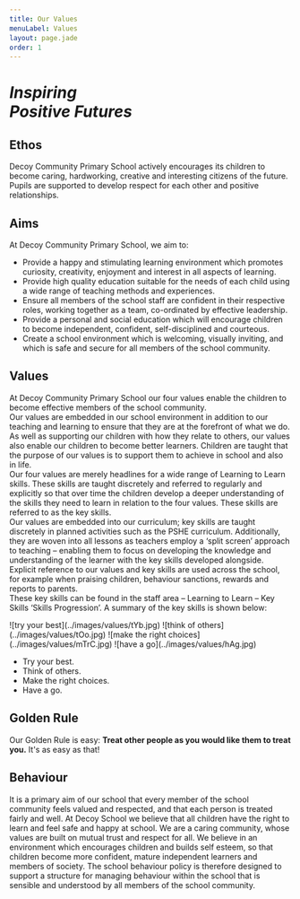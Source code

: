 ```yaml
---
title: Our Values
menuLabel: Values
layout: page.jade
order: 1
---
```

<div class="vision cf">
	<h1><em>Inspiring<br>Positive Futures</em></h1>
</div>

## Ethos

Decoy Community Primary School actively encourages its children to become caring, hardworking, creative and interesting citizens of the future. Pupils are supported to develop respect for each other and positive relationships.

## Aims

At Decoy Community Primary School, we aim to:
- Provide a happy and stimulating learning environment which promotes curiosity, creativity, enjoyment and interest in all aspects of learning.
- Provide high quality education suitable for the needs of each child using a wide range of teaching methods and experiences.
- Ensure all members of the school staff are confident in their respective roles, working together as a team, co-ordinated by effective leadership.
- Provide a personal and social education which will encourage children to become independent, confident, self-disciplined and courteous.
- Create a school environment which is welcoming, visually inviting, and which is safe and secure for all members of the school community.

## Values

At Decoy Community Primary School our four values enable the children to become effective members of the school community.  
Our values are embedded in our school environment in addition to our teaching and learning to ensure that they are at the forefront of what we do.  
As well as supporting our children with how they relate to others, our values also enable our children to become better learners. Children are taught that the purpose of our values is to support them to achieve in school and also in life.  
Our four values are merely headlines for a wide range of Learning to Learn skills. These skills are taught discretely and referred to regularly and explicitly so that over time the children develop a deeper understanding of the skills they need to learn in relation to the four values. These skills are referred to as the key skills.  
Our values are embedded into our curriculum; key skills are taught discretely in planned activities such as the PSHE curriculum. Additionally, they are woven into all lessons as teachers employ a ‘split screen’ approach to teaching – enabling them to focus on developing the knowledge and understanding of the learner with the key skills developed alongside. Explicit reference to our values and key skills are used across the school, for example when praising children, behaviour sanctions, rewards and reports to parents.  
These key skills can be found in the staff area – Learning to Learn – Key Skills ‘Skills Progression’. A summary of the key skills is shown below:

<div class="contentPics">
![try your best](../images/values/tYb.jpg)
![think of others](../images/values/tOo.jpg)
![make the right choices](../images/values/mTrC.jpg)
![have a go](../images/values/hAg.jpg)
</div>

- Try your best.
- Think of others.
- Make the right choices.
- Have a go.

## Golden Rule

Our Golden Rule is easy: **Treat other people as you would like them to treat you.**
It's as easy as that!

## Behaviour

It is  a primary aim of our school that every member of the school community feels  valued and respected, and that each person is treated fairly and well. At Decoy  School we believe that all children have the right to learn and feel safe and  happy at school. We are a caring community, whose values are built on mutual  trust and respect for all. We believe in an environment which encourages  children and builds self esteem, so that children become more confident, mature  independent learners and members of society. The school behaviour policy is  therefore designed to support a structure for managing behaviour within the  school that is sensible and understood by all members of the school community.
